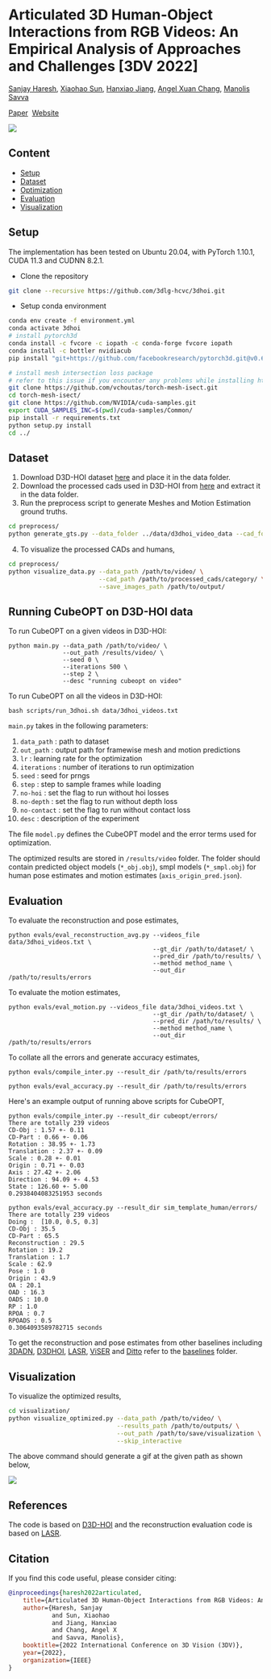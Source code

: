 # Articulated 3D Human-Object Interactions from RGB Videos: An Empirical Analysis of Approaches and Challenges [3DV 2022] 
[Sanjay Haresh](https://www.sanjayharesh.com), [Xiaohao Sun](), [Hanxiao Jiang](https://jianghanxiao.github.io/), [Angel Xuan Chang](http://angelxuanchang.github.io/), [Manolis Savva](https://msavva.github.io/)

[Paper](https://arxiv.org/pdf/2209.05612.pdf)&nbsp; [Website](https://3dlg-hcvc.github.io/3dhoi/)

<img src="docs/img/3dhoi_overview.png"/>

## Content
- [Setup](#Setup)
- [Dataset](#Dataset)
- [Optimization](#Running-CubeOPT-on-D3D-HOI-data)
- [Evaluation](#Evaluation)
- [Visualization](#Visualization)

## Setup
The implementation has been tested on Ubuntu 20.04, with PyTorch 1.10.1, CUDA 11.3 and CUDNN 8.2.1.

* Clone the repository
```sh
git clone --recursive https://github.com/3dlg-hcvc/3dhoi.git
```
* Setup conda environment
```sh
conda env create -f environment.yml
conda activate 3dhoi
# install pytorch3d
conda install -c fvcore -c iopath -c conda-forge fvcore iopath
conda install -c bottler nvidiacub
pip install "git+https://github.com/facebookresearch/pytorch3d.git@v0.6.1"

# install mesh intersection loss package
# refer to this issue if you encounter any problems while installing https://github.com/vchoutas/torch-mesh-isect/issues/23
git clone https://github.com/vchoutas/torch-mesh-isect.git
cd torch-mesh-isect/
git clone https://github.com/NVIDIA/cuda-samples.git
export CUDA_SAMPLES_INC=$(pwd)/cuda-samples/Common/
pip install -r requirements.txt 
python setup.py install
cd ../
```

## Dataset
1. Download D3D-HOI dataset [here](https://github.com/facebookresearch/d3d-hoi#d3d-hoi-video-dataset) and place it in the data folder.
2. Download the processed cads used in D3D-HOI from [here](https://drive.google.com/file/d/1UOB1Qj5isQLjnBzJW1QE9H7RpXEXZhvo/view?usp=sharing) and extract it in the data folder.
3. Run the preprocess script to generate Meshes and Motion Estimation ground truths.
```sh
cd preprocess/
python generate_gts.py --data_folder ../data/d3dhoi_video_data --cad_folder ../data/processed_cads --videos_file ../data/3dhoi_videos.txt
```
4. To visualize the processed CADs and humans,
```sh
cd preprocess/
python visualize_data.py --data_path /path/to/video/ \
                         --cad_path /path/to/processed_cads/category/ \
                         --save_images_path /path/to/output/
```

## Running CubeOPT on D3D-HOI data

To run CubeOPT on a given videos in D3D-HOI: 
```
python main.py --data_path /path/to/video/ \
               --out_path /results/video/ \
               --seed 0 \
               --iterations 500 \
               --step 2 \
               --desc "running cubeopt on video"
``` 

To run CubeOPT on all the videos in D3D-HOI: 
```
bash scripts/run_3dhoi.sh data/3dhoi_videos.txt
``` 

`main.py` takes in the following parameters:
1. `data_path` : path to dataset
2. `out_path` : output path for framewise mesh and motion predictions
3. `lr` : learning rate for the optimization
4. `iterations` : number of iterations to run optimization
5. `seed` : seed for prngs
6. `step` : step to sample frames while loading
7. `no-hoi` : set the flag to run without hoi losses
8. `no-depth` : set the flag to run without depth loss
9. `no-contact` : set the flag to run without contact loss
10. `desc` : description of the experiment

The file `model.py` defines the CubeOPT model and the error terms used for optimization. 

The optimized results are stored in `/results/video` folder. The folder should contain predicted object models (`*_obj.obj`), smpl models (`*_smpl.obj`) for human pose estimates and motion estimates (`axis_origin_pred.json`).

## Evaluation

To evaluate the reconstruction and pose estimates,
```
python evals/eval_reconstruction_avg.py --videos_file data/3dhoi_videos.txt \
                                        --gt_dir /path/to/dataset/ \
                                        --pred_dir /path/to/results/ \
                                        --method method_name \
                                        --out_dir /path/to/results/errors
```

To evaluate the motion estimates,
```
python evals/eval_motion.py --videos_file data/3dhoi_videos.txt \
                                        --gt_dir /path/to/dataset/ \
                                        --pred_dir /path/to/results/ \
                                        --method method_name \
                                        --out_dir /path/to/results/errors
```

To collate all the errors and generate accuracy estimates,
```
python evals/compile_inter.py --result_dir /path/to/results/errors

python evals/eval_accuracy.py --result_dir /path/to/results/errors
```

Here's an example output of running above scripts for CubeOPT,
```
python evals/compile_inter.py --result_dir cubeopt/errors/
There are totally 239 videos
CD-Obj : 1.57 +- 0.11
CD-Part : 0.66 +- 0.06
Rotation : 38.95 +- 1.73
Translation : 2.37 +- 0.09
Scale : 0.28 +- 0.01
Origin : 0.71 +- 0.03
Axis : 27.42 +- 2.06
Direction : 94.09 +- 4.53
State : 126.60 +- 5.00
0.2938404083251953 seconds

python evals/eval_accuracy.py --result_dir sim_template_human/errors/
There are totally 239 videos
Doing :  [10.0, 0.5, 0.3]
CD-Obj : 35.5
CD-Part : 65.5
Reconstruction : 29.5
Rotation : 19.2
Translation : 1.7
Scale : 62.9
Pose : 1.0
Origin : 43.9
OA : 20.1
OAD : 16.3
OADS : 10.0
RP : 1.0
RPOA : 0.7
RPOADS : 0.5
0.3064093589782715 seconds
```

To get the reconstruction and pose estimates from other baselines including [3DADN](https://github.com/JasonQSY/Articulation3D), [D3DHOI](https://github.com/facebookresearch/d3d-hoi), [LASR](https://github.com/google/lasr), [ViSER](https://github.com/gengshan-y/viser-release) and [Ditto](https://github.com/UT-Austin-RPL/Ditto) refer to the [baselines](baselines/) folder.

## Visualization

To visualize the optimized results,

```sh
cd visualization/
python visualize_optimized.py --data_path /path/to/video/ \
                              --results_path /path/to/outputs/ \
                              --out_path /path/to/save/visualization \
                              --skip_interactive
```

The above command should generate a gif at the given path as shown below,

<img src="docs/img/final_result.gif"/>

## References

The code is based on [D3D-HOI](https://github.com/facebookresearch/d3d-hoi) and the reconstruction evaluation code is based on [LASR](https://github.com/google/lasr).

## Citation

If you find this code useful, please consider citing:
```bibtex
@inproceedings{haresh2022articulated,
    title={Articulated 3D Human-Object Interactions from RGB Videos: An Empirical Analysis of Approaches and Challenges}, 
    author={Haresh, Sanjay 
            and Sun, Xiaohao 
            and Jiang, Hanxiao 
            and Chang, Angel X 
            and Savva, Manolis},
    booktitle={2022 International Conference on 3D Vision (3DV)},
    year={2022},
    organization={IEEE}
}
```
